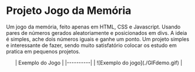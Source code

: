 # Projeto Jogo da Memória
Um jogo da memória, feito apenas em HTML, CSS e Javascript. 
Usando pares de números gerados aleatoriamente e posicionados em divs.
A ideia é simples, ache dois números iguais e ganhe um ponto.
Um projeto simples e interessante de fazer, sendo muito satisfatório colocar os estudo em pratica em pequenos projetos.
<center>
| Exemplo do Jogo |
|----------|
| ![Exemplo do jogo](./GIFdemo.gif) |
</center>

